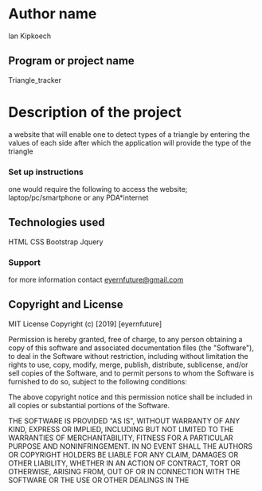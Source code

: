 # Author name
Ian Kipkoech
## Program or project name
Triangle_tracker
# Description of the project
a website that will enable one to detect types of a triangle by entering the values of each side after which the application will provide the type of the triangle
### Set up instructions
one would require the following to access the website; laptop/pc/smartphone or any PDA*internet
## Technologies used
HTML
CSS
Bootstrap
Jquery
### Support
for more information contact eyernfuture@gmail.com
## Copyright and License
MIT License
Copyright (c) [2019] [eyernfuture]

Permission is hereby granted, free of charge, to any person obtaining a copy
of this software and associated documentation files (the "Software"), to deal
in the Software without restriction, including without limitation the rights
to use, copy, modify, merge, publish, distribute, sublicense, and/or sell
copies of the Software, and to permit persons to whom the Software is
furnished to do so, subject to the following conditions:

The above copyright notice and this permission notice shall be included in all
copies or substantial portions of the Software.

THE SOFTWARE IS PROVIDED "AS IS", WITHOUT WARRANTY OF ANY KIND, EXPRESS OR
IMPLIED, INCLUDING BUT NOT LIMITED TO THE WARRANTIES OF MERCHANTABILITY,
FITNESS FOR A PARTICULAR PURPOSE AND NONINFRINGEMENT. IN NO EVENT SHALL THE
AUTHORS OR COPYRIGHT HOLDERS BE LIABLE FOR ANY CLAIM, DAMAGES OR OTHER
LIABILITY, WHETHER IN AN ACTION OF CONTRACT, TORT OR OTHERWISE, ARISING FROM,
OUT OF OR IN CONNECTION WITH THE SOFTWARE OR THE USE OR OTHER DEALINGS IN THE
